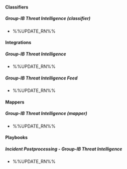 
#### Classifiers

##### Group-IB Threat Intelligence (classifier)

- %%UPDATE_RN%%

#### Integrations

##### Group-IB Threat Intelligence

- %%UPDATE_RN%%
##### Group-IB Threat Intelligence Feed

- %%UPDATE_RN%%

#### Mappers

##### Group-IB Threat Intelligence (mapper)

- %%UPDATE_RN%%

#### Playbooks

##### Incident Postprocessing - Group-IB Threat Intelligence

- %%UPDATE_RN%%
